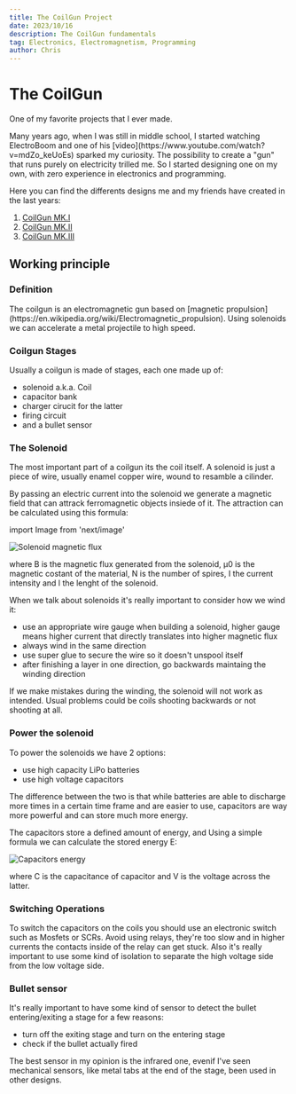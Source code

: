 ```yaml
---
title: The CoilGun Project
date: 2023/10/16
description: The CoilGun fundamentals
tag: Electronics, Electromagnetism, Programming
author: Chris
---
```


# The CoilGun

<p>One of my favorite projects that I ever made.</p>

<p>Many years ago, when I was still in middle school, I started watching ElectroBoom and one of his [video](https://www.youtube.com/watch?v=mdZo_keUoEs) sparked my curiosity.
The possibility to create a "gun" that runs purely on electricity trilled me. So I started designing one on my own, with zero experience in electronics and programming.</p>

<p>Here you can find the differents designs me and my friends have created in the last years:</p>

1. [CoilGun MK.I](coilgunMK1)
2. [CoilGun MK.II](coilgunMK2)
3. [CoilGun MK.III](coilgunMK3)

## Working principle
### Definition

<p>The coilgun is an electromagnetic gun based on [magnetic propulsion](https://en.wikipedia.org/wiki/Electromagnetic_propulsion). Using solenoids we can accelerate a metal projectile to high speed.</p>

### Coilgun Stages

<p>Usually a coilgun is made of stages, each one made up of:</p>

- solenoid a.k.a. Coil
- capacitor bank
- charger cirucit for the latter
- firing circuit
- and a bullet sensor

### The Solenoid

<p>The most important part of a coilgun its the coil itself. A solenoid is just a piece of wire, usually enamel copper wire, wound to resamble a cilinder.</p>

<p>By passing an electric current into the solenoid we generate a magnetic field that can attrack ferromagnetic objects insiede of it. The attraction can be calculated using this formula:</p>

import Image from 'next/image'

<Image
  src="/images/Formulas/Solenoid_Magnetic_Flux.png"
  alt="Solenoid magnetic flux"
  width={800}
  height={400}
  priority
  className="next-image"
/>

<p>where B is the magnetic flux generated from the solenoid, μ0 is the magnetic costant of the material, N is the number of spires, I the current intensity and l the lenght of the solenoid.</p>

<p>When we talk about solenoids it's really important to consider how we wind it:</p>

- use an appropriate wire gauge when building a solenoid, higher gauge means higher current that directly translates into higher magnetic flux
- always wind in the same direction
- use super glue to secure the wire so it doesn't unspool itself
- after finishing a layer in one direction, go backwards maintaing the winding direction

<p>If we make mistakes during the winding, the solenoid will not work as intended. Usual problems could be coils shooting backwards or not shooting at all.</p>

### Power the solenoid

<p>To power the solenoids we have 2 options:</p>

- use high capacity LiPo batteries
- use high voltage capacitors

<p>The difference between the two is that while batteries are able to discharge more times in a certain time frame and are easier to use, capacitors are way more powerful and can store much more energy.</p> 

<p>The capacitors store a defined amount of energy, and Using a simple formula we can calculate the stored energy E:</p>

<Image
  src="/images/Formulas/Capacitors_Energy.png"
  alt="Capacitors energy"
  width={800}
  height={400}
  priority
  className="next-image"
/>

<p>where C is the capacitance of capacitor and V is the voltage across the latter.</p>

### Switching Operations

<p>To switch the capacitors on the coils you should use an electronic switch such as Mosfets or SCRs. Avoid using relays, they're too slow and in higher currents the contacts inside of the relay can get stuck. Also it's really important to use some kind of isolation to separate the high voltage side from the low voltage side.</p>

### Bullet sensor

<p>It's really important to have some kind of sensor to detect the bullet entering/exiting a stage for a few reasons:</p>

- turn off the exiting stage and turn on the entering stage
- check if the bullet actually fired

<p>The best sensor in my opinion is the infrared one, evenif I've seen mechanical sensors, like metal tabs at the end of the stage, been used in other designs.</p>